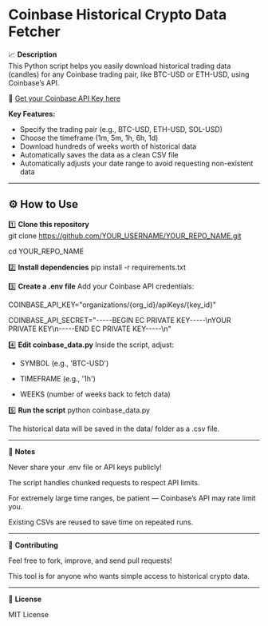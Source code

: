 # Coinbase Historical Crypto Data Fetcher

📈 **Description**  
This Python script helps you easily download historical trading data (candles) for any Coinbase trading pair, like BTC-USD or ETH-USD, using Coinbase’s API.

🔗 [Get your Coinbase API Key here](https://www.coinbase.com/developer-platform/products/exchange-api)

**Key Features:**
- Specify the trading pair (e.g., BTC-USD, ETH-USD, SOL-USD)
- Choose the timeframe (1m, 5m, 1h, 6h, 1d)
- Download hundreds of weeks worth of historical data
- Automatically saves the data as a clean CSV file
- Automatically adjusts your date range to avoid requesting non-existent data 

---

## ⚙️ How to Use

1️⃣ **Clone this repository**  
git clone https://github.com/YOUR_USERNAME/YOUR_REPO_NAME.git

cd YOUR_REPO_NAME


2️⃣ **Install dependencies**
pip install -r requirements.txt



3️⃣ **Create a .env file**
Add your Coinbase API credentials:

COINBASE_API_KEY="organizations/{org_id}/apiKeys/{key_id}"

COINBASE_API_SECRET="-----BEGIN EC PRIVATE KEY-----\nYOUR PRIVATE KEY\n-----END EC PRIVATE KEY-----\n"



4️⃣ **Edit coinbase_data.py**
Inside the script, adjust:

- SYMBOL (e.g., 'BTC-USD')

- TIMEFRAME (e.g., '1h')

- WEEKS (number of weeks back to fetch data)


5️⃣ **Run the script**
python coinbase_data.py

The historical data will be saved in the data/ folder as a .csv file.

---

📄 **Notes**

Never share your .env file or API keys publicly!

The script handles chunked requests to respect API limits. 

For extremely large time ranges, be patient — Coinbase’s API may rate limit you.

Existing CSVs are reused to save time on repeated runs.

---

🤝 **Contributing**

Feel free to fork, improve, and send pull requests!

This tool is for anyone who wants simple access to historical crypto data.

---

📜 **License**

MIT License
